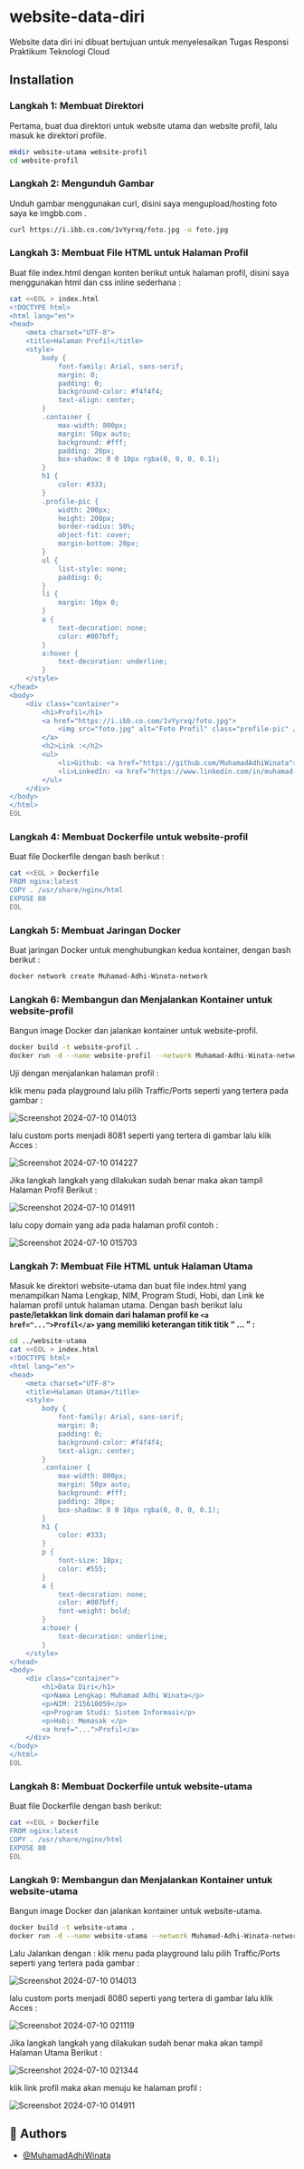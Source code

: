 # website-data-diri
Website data diri ini dibuat bertujuan untuk menyelesaikan Tugas Responsi Praktikum Teknologi Cloud

## Installation
### Langkah 1: Membuat Direktori 
Pertama, buat dua direktori untuk website utama dan website profil, lalu masuk ke direktori profile.

```bash
mkdir website-utama website-profil
cd website-profil
```
### Langkah 2: Mengunduh Gambar
Unduh gambar menggunakan curl, disini saya mengupload/hosting foto saya ke imgbb.com .

```bash
curl https://i.ibb.co.com/1vYyrxq/foto.jpg -o foto.jpg
```
### Langkah 3: Membuat File HTML untuk Halaman Profil
Buat file index.html dengan konten berikut untuk halaman profil, disini saya menggunakan html dan css inline sederhana :

```bash
cat <<EOL > index.html
<!DOCTYPE html>
<html lang="en">
<head>
    <meta charset="UTF-8">
    <title>Halaman Profil</title>
    <style>
        body {
            font-family: Arial, sans-serif;
            margin: 0;
            padding: 0;
            background-color: #f4f4f4;
            text-align: center;
        }
        .container {
            max-width: 800px;
            margin: 50px auto;
            background: #fff;
            padding: 20px;
            box-shadow: 0 0 10px rgba(0, 0, 0, 0.1);
        }
        h1 {
            color: #333;
        }
        .profile-pic {
            width: 200px;
            height: 200px;
            border-radius: 50%;
            object-fit: cover;
            margin-bottom: 20px;
        }
        ul {
            list-style: none;
            padding: 0;
        }
        li {
            margin: 10px 0;
        }
        a {
            text-decoration: none;
            color: #007bff;
        }
        a:hover {
            text-decoration: underline;
        }
    </style>
</head>
<body>
    <div class="container">
        <h1>Profil</h1>
        <a href="https://i.ibb.co.com/1vYyrxq/foto.jpg">
            <img src="foto.jpg" alt="Foto Profil" class="profile-pic" />
        </a>
        <h2>Link :</h2>
        <ul>
            <li>Github: <a href="https://github.com/MuhamadAdhiWinata">Muhamad Adhi Winata</a></li>
            <li>LinkedIn: <a href="https://www.linkedin.com/in/muhamad-adhi-winata-645427280/">Muhamad Adhi Winata</a></li>
        </ul>
    </div>
</body>
</html>
EOL
```

### Langkah 4: Membuat Dockerfile untuk website-profil
Buat file Dockerfile dengan bash berikut :

```bash
cat <<EOL > Dockerfile
FROM nginx:latest
COPY . /usr/share/nginx/html
EXPOSE 80
EOL
```
### Langkah 5: Membuat Jaringan Docker
Buat jaringan Docker untuk menghubungkan kedua kontainer, dengan bash berikut :

```bash
docker network create Muhamad-Adhi-Winata-network
```

### Langkah 6: Membangun dan Menjalankan Kontainer untuk website-profil
Bangun image Docker dan jalankan kontainer untuk website-profil.

```bash
docker build -t website-profil .
docker run -d --name website-profil --network Muhamad-Adhi-Winata-network -p 8081:80 website-profil
```
Uji dengan menjalankan halaman profil :

klik menu pada playground lalu pilih Traffic/Ports seperti yang tertera pada gambar : 

![Screenshot 2024-07-10 014013](https://github.com/MuhamadAdhiWinata/website-data-diri/assets/142725576/f0e6148e-8212-45d2-b7a4-51373e7be56f)

lalu custom ports menjadi 8081 seperti yang tertera di gambar lalu klik Acces : 

![Screenshot 2024-07-10 014227](https://github.com/MuhamadAdhiWinata/website-data-diri/assets/142725576/3d8400fa-64cc-4c56-83bd-7a4f1fd5d61d)

Jika langkah langkah yang dilakukan sudah benar maka akan tampil Halaman Profil Berikut :

![Screenshot 2024-07-10 014911](https://github.com/MuhamadAdhiWinata/website-data-diri/assets/142725576/a54630f7-d9be-499f-a87c-373294e419e7)

lalu copy domain yang ada pada halaman profil contoh :

![Screenshot 2024-07-10 015703](https://github.com/MuhamadAdhiWinata/website-data-diri/assets/142725576/e60e92df-0dad-4126-97e2-5d683ce2dc56)

### Langkah 7: Membuat File HTML untuk Halaman Utama
Masuk ke direktori website-utama dan buat file index.html yang menampilkan Nama Lengkap, NIM, Program Studi, Hobi, dan Link ke halaman profil untuk halaman utama. Dengan bash berikut lalu **paste/letakkan link domain dari halaman profil ke ```<a href="...">Profil</a>``` yang memiliki keterangan titik titik  “ ... ” :**

```bash
cd ../website-utama
cat <<EOL > index.html
<!DOCTYPE html>
<html lang="en">
<head>
    <meta charset="UTF-8">
    <title>Halaman Utama</title>
    <style>
        body {
            font-family: Arial, sans-serif;
            margin: 0;
            padding: 0;
            background-color: #f4f4f4;
            text-align: center;
        }
        .container {
            max-width: 800px;
            margin: 50px auto;
            background: #fff;
            padding: 20px;
            box-shadow: 0 0 10px rgba(0, 0, 0, 0.1);
        }
        h1 {
            color: #333;
        }
        p {
            font-size: 18px;
            color: #555;
        }
        a {
            text-decoration: none;
            color: #007bff;
            font-weight: bold;
        }
        a:hover {
            text-decoration: underline;
        }
    </style>
</head>
<body>
    <div class="container">
        <h1>Data Diri</h1>
        <p>Nama Lengkap: Muhamad Adhi Winata</p>
        <p>NIM: 215610059</p>
        <p>Program Studi: Sistem Informasi</p>
        <p>Hobi: Memasak </p>
        <a href="...">Profil</a>
    </div>
</body>
</html>
EOL
```

### Langkah 8: Membuat Dockerfile untuk website-utama
Buat file Dockerfile dengan bash berikut:

```bash
cat <<EOL > Dockerfile
FROM nginx:latest
COPY . /usr/share/nginx/html
EXPOSE 80
EOL
```

### Langkah 9: Membangun dan Menjalankan Kontainer untuk website-utama
Bangun image Docker dan jalankan kontainer untuk website-utama.

```bash
docker build -t website-utama .
docker run -d --name website-utama --network Muhamad-Adhi-Winata-network -p 8080:80 website-utama
```

Lalu Jalankan dengan : 
klik menu pada playground lalu pilih Traffic/Ports seperti yang tertera pada gambar : 

![Screenshot 2024-07-10 014013](https://github.com/MuhamadAdhiWinata/website-data-diri/assets/142725576/573f20c5-d8d4-4346-8053-c16cadf1ab8c)

lalu custom ports menjadi 8080 seperti yang tertera di gambar lalu klik Acces :

![Screenshot 2024-07-10 021119](https://github.com/MuhamadAdhiWinata/website-data-diri/assets/142725576/4999870e-a0c7-440e-a1d4-3504b8b02113)

Jika langkah langkah yang dilakukan sudah benar maka akan tampil Halaman Utama Berikut :

![Screenshot 2024-07-10 021344](https://github.com/MuhamadAdhiWinata/website-data-diri/assets/142725576/f3cdfc06-d1bb-4d0c-a135-ed389475542f)

klik link profil maka akan menuju ke halaman profil :

![Screenshot 2024-07-10 014911](https://github.com/MuhamadAdhiWinata/website-data-diri/assets/142725576/4500b41c-09ec-47c9-99dc-61245e4e9048)


## 🚀 Authors

- [@MuhamadAdhiWinata](https://www.github.com/MuhamadAdhiWinata)
